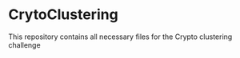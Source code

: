 # CrytoClustering
This repository contains all necessary files for the Crypto clustering challenge 
